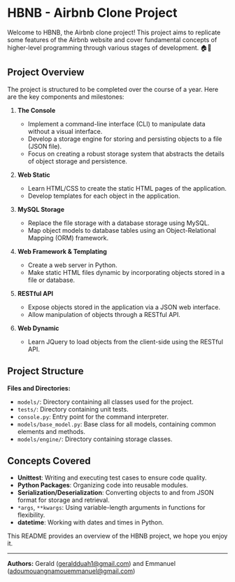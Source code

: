 # HBNB - Airbnb Clone Project

Welcome to HBNB, the Airbnb clone project! This project aims to replicate some features of the Airbnb website and cover fundamental concepts of higher-level programming through various stages of development. 🏠🌟

## Project Overview

The project is structured to be completed over the course of a year. Here are the key components and milestones:

1. **The Console**

   - Implement a command-line interface (CLI) to manipulate data without a visual interface.
   - Develop a storage engine for storing and persisting objects to a file (JSON file).
   - Focus on creating a robust storage system that abstracts the details of object storage and persistence.

2. **Web Static**

   - Learn HTML/CSS to create the static HTML pages of the application.
   - Develop templates for each object in the application.

3. **MySQL Storage**

   - Replace the file storage with a database storage using MySQL.
   - Map object models to database tables using an Object-Relational Mapping (ORM) framework.

4. **Web Framework & Templating**

   - Create a web server in Python.
   - Make static HTML files dynamic by incorporating objects stored in a file or database.

5. **RESTful API**

   - Expose objects stored in the application via a JSON web interface.
   - Allow manipulation of objects through a RESTful API.

6. **Web Dynamic**
   - Learn JQuery to load objects from the client-side using the RESTful API.

## Project Structure

**Files and Directories:**

- `models/`: Directory containing all classes used for the project.
- `tests/`: Directory containing unit tests.
- `console.py`: Entry point for the command interpreter.
- `models/base_model.py`: Base class for all models, containing common elements and methods.
- `models/engine/`: Directory containing storage classes.

## Concepts Covered

- **Unittest**: Writing and executing test cases to ensure code quality.
- **Python Packages**: Organizing code into reusable modules.
- **Serialization/Deserialization**: Converting objects to and from JSON format for storage and retrieval.
- `*args`, `**kwargs`: Using variable-length arguments in functions for flexibility.
- **datetime**: Working with dates and times in Python.

This README provides an overview of the HBNB project, we hope you enjoy it.

---

**Authors:** Gerald (geraldduah1@gmail.com) and Emmanuel (adoumouangnamouemmanuel@gmail.com)
